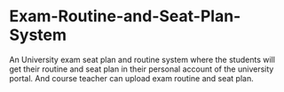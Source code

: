 # Exam-Routine-and-Seat-Plan-System
An University exam seat plan and routine system where the students will get their routine and seat plan in their personal account of the university portal. And course teacher can upload exam routine and seat plan.
